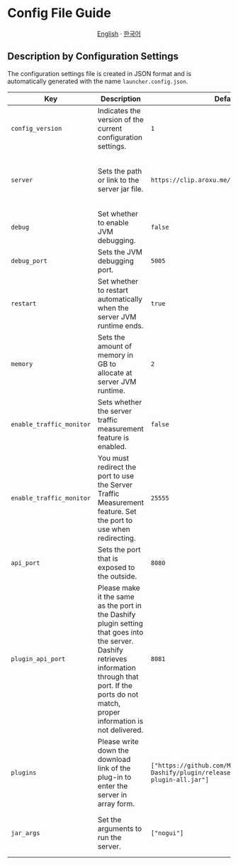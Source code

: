 # Config File Guide

<p align="center"><a href="https://github.com/MC-Dashify/launcher/blob/main/.github/documents/CONFIG_GUIDE.md">English</a> · <a href="https://github.com/MC-Dashify/launcher/blob/main/.github/documents/CONFIG_GUIDE.ko_KR.md">한국어</a></p>

## Description by Configuration Settings

The configuration settings file is created in JSON format and is automatically generated with the name `launcher.config.json`.

<table>
<thead>
  <tr>
    <th>Key</th>
    <th>Description</th>
    <th>Default Value</th>
    <th>Note</th>
  </tr>
</thead>
<tbody>
  <tr>
    <td><code>config_version</code></td>
    <td>Indicates the version of the current configuration settings.</td>
    <td><code>1</code></td>
    <td><span style="color:#ff8888">Random changes to the configuration settings version can result in unintended errors.</span></td>
  </tr>
   <tr>
    <td><code>server</code></td>
    <td>Sets the path or link to the server jar file.</td>
    <td><code>https://clip.aroxu.me/download?mc_version=1.19.4</code></td>
    <td><span>Insert the server download link that starts with http(s):// or enter the server file location like following format: file://path/to/server.jar.</span></td>
  </tr>
  <tr>
    <td><code>debug</code></td>
    <td>Set whether to enable JVM debugging.</td>
    <td><code>false</code></td>
    <td><span>N/A</span></td>
  </tr>
  <tr>
    <td><code>debug_port</code></td>
    <td>Sets the JVM debugging port.</td>
    <td><code>5005</code></td>
    <td><span style="color:#ff8888">If the <code>debug</code> option is turned off, this option is ignored.</span></td>
  </tr>
  <tr>
    <td><code>restart</code></td>
    <td>Set whether to restart automatically when the server JVM runtime ends.</td>
    <td><code>true</code></td>
    <td><span style="color:#ff8888">Not applicable for force majeure abnormal termination (power outage, kernel panic, or blue screen).</span></td>
  </tr>
  <tr>
    <td><code>memory</code></td>
    <td>Sets the amount of memory in GB to allocate at server JVM runtime.</td>
    <td><code>2</code></td>
    <td><span style="color:#ff8888">If it does not exceed 2GB, the server may not be running.</span></td>
  </tr>
  <tr>
    <td><code>enable_traffic_monitor</code></td>
    <td>Sets whether the server traffic measurement feature is enabled.</td>
    <td><code>false</code></td>
    <td><span style="color:#ff8888">The feature is still an alpha state. See the README.MD file for a list of known issues.</span></td>
  </tr>
  <tr>
    <td><code>enable_traffic_monitor</code></td>
    <td>You must redirect the port to use the Server Traffic Measurement feature. Set the port to use when redirecting.</td>
    <td><code>25555</code></td>
    <td><span style="color:#ff8888">The feature is still an alpha state. See the README.MD file for a list of known issues. If the <code>enable_traffic_monitor</code> option is turned off, this option is ignored.</span></td>
  </tr>
  <tr>
    <td><code>api_port</code></td>
    <td>Sets the port that is exposed to the outside.</td>
    <td><code>8080</code></td>
    <td><span>N/A</span></td>
  </tr>
  <tr>
    <td><code>plugin_api_port</code></td>
    <td>Please make it the same as the port in the Dashify plugin setting that goes into the server. Dashify retrieves information through that port. If the ports do not match, proper information is not delivered.</td>
    <td><code>8081</code></td>
    <td><span>The plug-in settings file is located in the path 'plugins/Dashify/config.yml'.</span></td>
  </tr>
  <tr>
    <td><code>plugins</code></td>
    <td>Please write down the download link of the plug-in to enter the server in array form.</td>
    <td><code>["https://github.com/MC-Dashify/plugin/releases/latest/download/dashify-plugin-all.jar"]</code></td>
    <td><span>If the link is incorrect, it is ignored. The plug-ins listed here are downloaded to the latest version each time launcher is started.</span></td>
  </tr>
  <tr>
    <td><code>jar_args</code></td>
    <td>Set the arguments to run the server.</td>
    <td><code>["nogui"]</code></td>
    <td><span style="color:#ff8888">Invalid arguments are ignored. If you enter some options incorrectly, the server may not function properly.</span></td>
  </tr>
</tbody>
</table>
